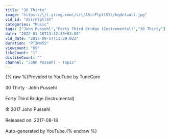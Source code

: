 ```yaml
---
title: "30 Thirty"
image: "https:\/\/i.ytimg.com\/vi\/A5irFlptlSY\/hqdefault.jpg"
vid_id: "A5irFlptlSY"
categories: "Music"
tags: ["John Pussehl","Forty Third Bridge (Instrumental)","30 Thirty"]
date: "2022-01-18T13:32:30+03:00"
vid_date: "2017-08-17T11:29:02Z"
duration: "PT3M45S"
viewcount: "65"
likeCount: "1"
dislikeCount: ""
channel: "John Pussehl - Topic"
---
```

{% raw %}Provided to YouTube by TuneCore<br /><br />30 Thirty · John Pussehl<br /><br />Forty Third Bridge (Instrumental)<br /><br />℗ 2017 John Pussehl<br /><br />Released on: 2017-08-18<br /><br />Auto-generated by YouTube.{% endraw %}
